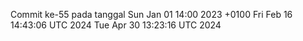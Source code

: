 Commit ke-55 pada tanggal Sun Jan 01 14:00 2023 +0100
Fri Feb 16 14:43:06 UTC 2024
Tue Apr 30 13:23:16 UTC 2024
